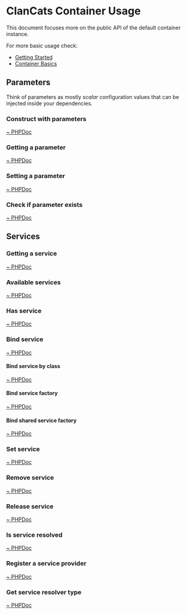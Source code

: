 # ClanCats Container Usage

This document focuses more on the public API of the default container instance. 

For more basic usage check:

 * [Getting Started](docs://introduction/getting-started)
 * [Container Basics](docs://usage/container)

## Parameters

Think of parameters as mostly _scalar_ configuration values that can be injected inside your dependencies.

### Construct with parameters

[~ PHPDoc](/src/Container.php#__construct)

### Getting a parameter

[~ PHPDoc](/src/Container.php#getParameter)

### Setting a parameter

[~ PHPDoc](/src/Container.php#setParameter)

### Check if parameter exists

[~ PHPDoc](/src/Container.php#hasParameter)

## Services

### Getting a service

[~ PHPDoc](/src/Container.php#get)

### Available services

[~ PHPDoc](/src/Container.php#available)

### Has service

[~ PHPDoc](/src/Container.php#has)

### Bind service

[~ PHPDoc](/src/Container.php#bind)

#### Bind service by class

[~ PHPDoc](/src/Container.php#bindClass)

#### Bind service factory

[~ PHPDoc](/src/Container.php#bindFactory)

#### Bind shared service factory

[~ PHPDoc](/src/Container.php#bindFactoryShared)

### Set service

[~ PHPDoc](/src/Container.php#set)

### Remove service

[~ PHPDoc](/src/Container.php#remove)

### Release service

[~ PHPDoc](/src/Container.php#release)

### Is service resolved

[~ PHPDoc](/src/Container.php#isResolved)

### Register a service provider

[~ PHPDoc](/src/Container.php#register)

### Get service resolver type

[~ PHPDoc](/src/Container.php#getServiceResolverType)
